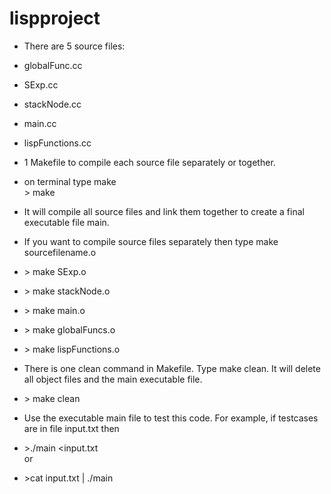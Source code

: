 # lispproject
* There are 5 source files:
 * globalFunc.cc
 * SExp.cc
 * stackNode.cc
 * main.cc
 * lispFunctions.cc

* 1 Makefile to compile each source file separately or together.  
 * on terminal type make  
 \> make
 * It will compile all source files and link them together to create a final executable file main.

* If you want to compile source files separately then type make sourcefilename.o  
 * \> make SExp.o
 * \> make stackNode.o
 * \> make main.o
 * \> make globalFuncs.o
 * \> make lispFunctions.o

* There is one clean command in Makefile. Type make clean. It will delete all object files and the main executable file.
 * \> make clean

* Use the executable main file to test this code. For example, if testcases are in file input.txt then
 * \>./main <input.txt  
 or  
 * \>cat input.txt | ./main
